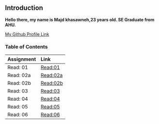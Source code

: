 
## Introduction
**Hello there, my name is Majd khasawneh,23 years old. SE Graduate from AHU.**

[My Github Profile Link](https://github.com/majdkh97)


### Table of Contents

|        Assignment         |              Link              |
| :-------------------------| :----------------------------- |
|  Read: 01                 |  [Read:01 ](Assignment01.md)   |
|  Read: 02a                |  [Read:02a](Assignment02a.md)  | 
|  Read: 02b                |  [Read:02b](Assignment02b.md)  |
|  Read: 03                 |  [Read:03 ](Assignment03.md)   |
|  Read: 04                 |  [Read:04 ](Assignment04.md)   |
|  Read: 05                 |  [Read:05 ](Assignment05.md)   |
|  Read: 06                 |  [Read:06 ](Read06.md)         |         